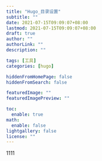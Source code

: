 ```yaml
---
title: "Hugo_目录设置"
subtitle: ""
date: 2021-07-15T09:09:07+08:00
lastmod: 2021-07-15T09:09:07+08:00
draft: true
author: ""
authorLink: ""
description: ""

tags: [工具]
categories: [hugo]

hiddenFromHomePage: false
hiddenFromSearch: false

featuredImage: ""
featuredImagePreview: ""

toc:
  enable: true
math:
  enable: false
lightgallery: false
license: ""
---
```

1111
<!--more-->
